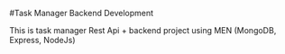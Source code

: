 #Task Manager Backend Development

This is task manager Rest Api + backend project using MEN (MongoDB, Express, NodeJs)
